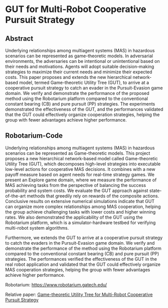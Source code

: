 # GUT for Multi-Robot Cooperative Pursuit Strategy

## Abstract
Underlying relationships among multiagent systems (MAS) in hazardous scenarios can be represented as game-theoretic models. In adversarial environments, the adversaries can be intentional or unintentional based on their needs and motivations. Agents will adopt suitable decision-making strategies to maximize their current needs and minimize their expected costs. This paper proposes and extends the new hierarchical network-based model, termed Game-theoretic Utility Tree (GUT), to arrive at a cooperative pursuit strategy to catch an evader in the Pursuit-Evasion game domain. We verify and demonstrate the performance of the proposed method using the Robotarium platform compared to the conventional constant bearing (CB) and pure pursuit (PP) strategies. The experiments demonstrated the effectiveness of the GUT, and the performances validated that the GUT could effectively organize cooperation strategies, helping the group with fewer advantages achieve higher performance.

## Robotarium-Code

Underlying relationships among multiagent systems (MAS) in hazardous scenarios can be represented as Game-theoretic models. This project proposes a new hierarchical network-based model called Game-theoretic Utility Tree (GUT), which decomposes high-level strategies into executable low-level actions for cooperative MAS decisions. It combines with a new payoff measure based on agent needs for real-time strategy games. We present an Explore game domain, where we measure the performance of MAS achieving tasks from the perspective of balancing the success probability and system costs. We evaluate the GUT approach against state-of-the-art methods that greedily rely on rewards of the composite actions. Conclusive results on extensive numerical simulations indicate that GUT can organize more complex relationships among MAS cooperation, helping the group achieve challenging tasks with lower costs and higher winning rates. We also demonstrated the applicability of the GUT using the Robotarium platform, which is a simulator-hardware testbed for verifying multi-robot system algorithms. 

Furthermore, we extends the GUT to arrive at a cooperative pursuit strategy to catch the evaders in the Pursuit-Evasion game domain. We verify and demonstrate the performance of the method using the Robotarium platform compared to the conventional constant bearing (CB) and pure pursuit (PP) strategies. The performances verified the effectiveness of the GUT in the real robot application and validated that the GUT could effectively organize MAS cooperation strategies, helping the group with fewer advantages achieve higher performance.

 Robotarium: https://www.robotarium.gatech.edu/
 
 Relative paper: [Game-theoretic Utility Tree for Multi-Robot Cooperative Pursuit Strategy](https://github.com/RickYang2016/Gut-Pursuit-Domain-Robotarium-ISR2022/blob/main/Gut-Pursuit-Domain-Robotarium-ISR2022Paper.pdf)
